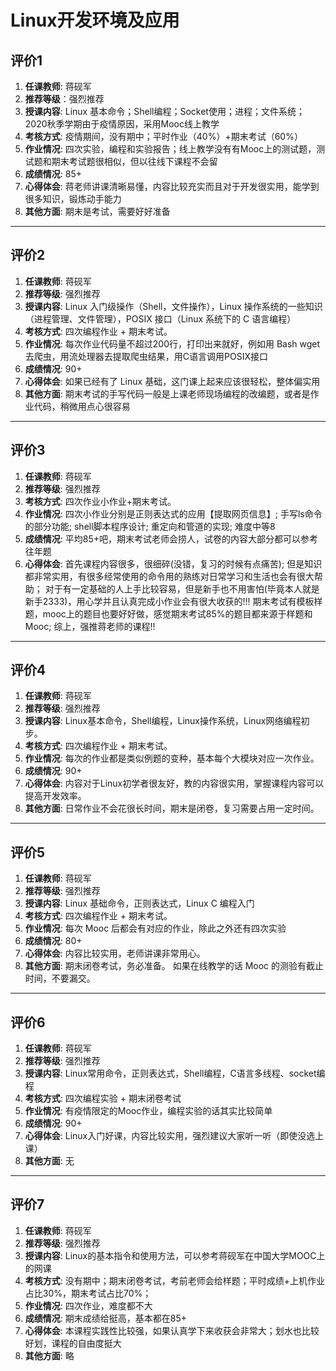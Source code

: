 # Linux开发环境及应用

## 评价1

1. **任课教师**: 蒋砚军
2. **推荐等级**：强烈推荐
3. **授课内容**: Linux 基本命令；Shell编程；Socket使用；进程；文件系统；2020秋季学期由于疫情原因，采用Mooc线上教学
4. **考核方式**: 疫情期间，没有期中；平时作业（40%）+期末考试（60%）
5. **作业情况**: 四次实验，编程和实验报告；线上教学没有有Mooc上的测试题，测试题和期末考试题很相似，但以往线下课程不会留
6. **成绩情况**: 85+
7. **心得体会**: 蒋老师讲课清晰易懂，内容比较充实而且对于开发很实用，能学到很多知识，锻炼动手能力
8. **其他方面**: 期末是考试，需要好好准备

---

## 评价2

1. **任课教师**: 蒋砚军
2. **推荐等级**: 强烈推荐
3. **授课内容**: Linux 入门级操作（Shell，文件操作），Linux 操作系统的一些知识（进程管理、文件管理），POSIX 接口（Linux 系统下的 C 语言编程）
4. **考核方式**: 四次编程作业 + 期末考试。
5. **作业情况**: 每次作业代码量不超过200行，打印出来就好，例如用 Bash wget 去爬虫，用流处理器去提取爬虫结果，用C语言调用POSIX接口
6. **成绩情况**: 90+
7. **心得体会**: 如果已经有了 Linux 基础，这门课上起来应该很轻松，整体偏实用
8. **其他方面**: 期末考试的手写代码一般是上课老师现场编程的改编题，或者是作业代码，稍微用点心很容易

---

## 评价3

1. **任课教师**: 蒋砚军
2. **推荐等级**: 强烈推荐
3. **考核方式**: 四次作业小作业+期末考试。
4. **作业情况**: 四次小作业分别是正则表达式的应用【提取网页信息】; 手写ls命令的部分功能; shell脚本程序设计; 重定向和管道的实现; 难度中等8
5. **成绩情况**: 平均85+吧，期末考试老师会捞人，试卷的内容大部分都可以参考往年题
6. **心得体会**: 首先课程内容很多，很细碎(没错，复习的时候有点痛苦); 但是知识都非常实用，有很多经常使用的命令用的熟练对日常学习和生活也会有很大帮助； 对于有一定基础的人上手比较容易，但是新手也不用害怕(毕竟本人就是新手2333)，用心学并且认真完成小作业会有很大收获的!!! 期末考试有模板样题，mooc上的题目也要好好做，感觉期末考试85%的题目都来源于样题和Mooc; 综上，强推蒋老师的课程!!

---

## 评价4

1. **任课教师**: 蒋砚军
2. **推荐等级**: 强烈推荐
3. **授课内容**: Linux基本命令，Shell编程，Linux操作系统，Linux网络编程初步。
4. **考核方式**: 四次编程作业 + 期末考试。
5. **作业情况**: 每次的作业都是类似例题的变种，基本每个大模块对应一次作业。
6. **成绩情况**: 90+
7. **心得体会**: 内容对于Linux初学者很友好，教的内容很实用，掌握课程内容可以提高开发效率。
8. **其他方面**: 日常作业不会花很长时间，期末是闭卷，复习需要占用一定时间。

---

## 评价5

1. **任课教师**: 蒋砚军
2. **推荐等级**: 强烈推荐
3. **授课内容**: Linux 基础命令，正则表达式，Linux C 编程入门
4. **考核方式**: 四次编程作业 + 期末考试。
5. **作业情况**: 每次 Mooc 后都会有对应的作业，除此之外还有四次实验
6. **成绩情况**: 80+
7. **心得体会**: 内容比较实用，老师讲课非常用心。
8. **其他方面**: 期末闭卷考试，务必准备。 如果在线教学的话 Mooc 的测验有截止时间，不要漏交。

---

## 评价6

1. **任课教师**: 蒋砚军
2. **推荐等级**: 强烈推荐
3. **授课内容**: Linux常用命令，正则表达式，Shell编程，C语言多线程、socket编程
4. **考核方式**: 四次编程实验 + 期末闭卷考试
5. **作业情况**: 有疫情限定的Mooc作业，编程实验的话其实比较简单
6. **成绩情况**: 90+
7. **心得体会**: Linux入门好课，内容比较实用，强烈建议大家听一听（即使没选上课）
8. **其他方面**: 无

---

## 评价7

1. **任课教师**: 蒋砚军
2. **推荐等级**: 强烈推荐
3. **授课内容**: Linux的基本指令和使用方法，可以参考蒋砚军在中国大学MOOC上的网课
4. **考核方式**: 没有期中；期末闭卷考试，考前老师会给样题；平时成绩+上机作业占比30%，期末考试占比70%；
5. **作业情况**: 四次作业，难度都不大
6. **成绩情况**: 期末成绩给挺高，基本都在85+
7. **心得体会**: 本课程实践性比较强，如果认真学下来收获会非常大；划水也比较好划，课程的自由度挺大
8. **其他方面**: 略
